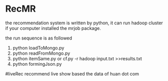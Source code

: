 # RecMR
the recommendation system is written by python, it can run hadoop cluster if your computer installed the mrjob package.

the run sequence is as followed
1. python loadToMongo.py 
2. python readFromMongo.py
3. python itemSame.py or cf.py -r hadoop input.txt >>results.txt
4. python formingJson.py


#liveRec
recommend live show based the data of huan dot com



